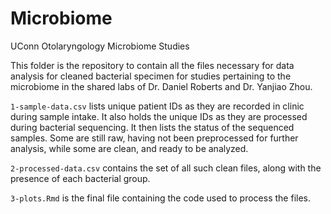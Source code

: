# Microbiome
UConn Otolaryngology Microbiome Studies

This folder is the repository to contain all the files necessary for data analysis for cleaned 
bacterial specimen for studies pertaining to the microbiome in the shared labs of Dr. Daniel
Roberts and Dr. Yanjiao Zhou. 

`1-sample-data.csv` lists unique patient IDs as they are recorded in clinic during sample intake. 
It also holds the unique IDs as they are processed during bacterial sequencing. It then lists 
the status of the sequenced samples. Some are still raw, having not been preprocessed for further 
analysis, while some are clean, and ready to be analyzed. 

`2-processed-data.csv` contains the set of all such clean files, along with the presence of each 
bacterial group. 

`3-plots.Rmd` is the final file containing the code used to process the files. 
